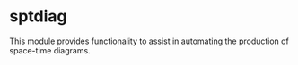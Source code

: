 # sptdiag

This module provides functionality to assist in automating the production of space-time diagrams.
